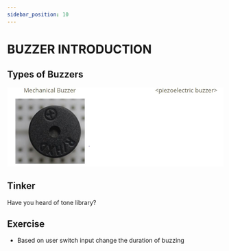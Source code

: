 ```yaml
---
sidebar_position: 10
---
```


# BUZZER INTRODUCTION

## Types of Buzzers
![](img/lecture10_pg2.JPG)

## Tinker 
Have you heard of tone library?

## Exercise
- Based on user switch input change the duration of buzzing